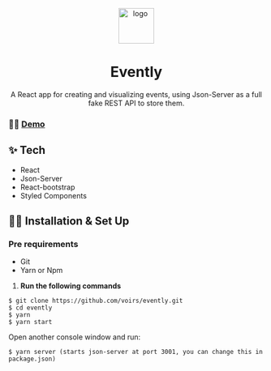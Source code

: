 <p align="center">
    <img alt="logo" src="./public/favicon.ico" width="70" />
</p><h1 align="center">
 Evently
</h1> 

<p align="center">
 A React app for creating and visualizing events, using Json-Server as a full fake REST API to store them.</a>  
</div>


### 👩‍💻 [Demo](http://)


## ✨ Tech 

- React
- Json-Server
- React-bootstrap
- Styled Components


## 👷‍♀️ Installation & Set Up

### Pre requirements

 - Git 
 - Yarn or Npm 

   
1.  **Run the following commands**
```
$ git clone https://github.com/voirs/evently.git
$ cd evently
$ yarn
$ yarn start
```
Open another console window and run:
```
$ yarn server (starts json-server at port 3001, you can change this in package.json)
```

